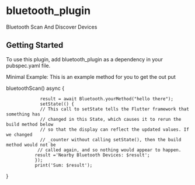 # bluetooth_plugin

Bluetooth Scan And Discover Devices

## Getting Started

To use this plugin, add bluetooth_plugin as a dependency in your pubspec.yaml file.

Minimal Example:
This is an example method for you to get the out put

bluetoothScan() async {

                 result = await Bluetooth.yourMethod("hello there");
                 setState(() {
                 // This call to setState tells the Flutter framework that something has
                 // changed in this State, which causes it to rerun the build method below
                 // so that the display can reflect the updated values. If we changed
                 // _counter without calling setState(), then the build method would not be
                // called again, and so nothing would appear to happen.
               result ='Nearby Bluetooth Devices: $result';
               });
               print('Sum: $result');
}

